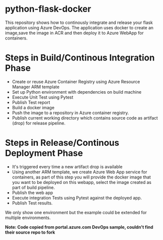 # python-flask-docker
This repository shows how to continously integrate and release your flask application using Azure DevOps.
The application uses docker to create an image,save the image in ACR and then deploy it to Azure WebApp for containers.

# Steps in Build/Continous Integration Phase
- Create or reuse Azure Container Registry using Azure Resource Manager ARM template
- Set up Python environment with dependencies on build machine
- Execute Unit Test using Pytest
- Publish Test report
- Build a docker image
- Push the image to a repository in Azure container registry.
- Publish current working directory which contains source code as artifact (drop) for release pipeline.

# Steps in Release/Continous Deployment Phase
- It's triggered every time a new artifact drop is available
- Using another ARM template, we create Azure Web App service for containers, as part of this step you will provide the docker image that you want to be deployed on this webapp, select the image created as part of build pipeline.
- Publish the web app
- Execute integration Tests using Pytest against the deployed app.
- Publish Test results.


We only show one environment but the example could be extended for multiple environments.


**Note: Code copied from portal.azure.com DevOps sample, couldn't find their source repo to fork**

